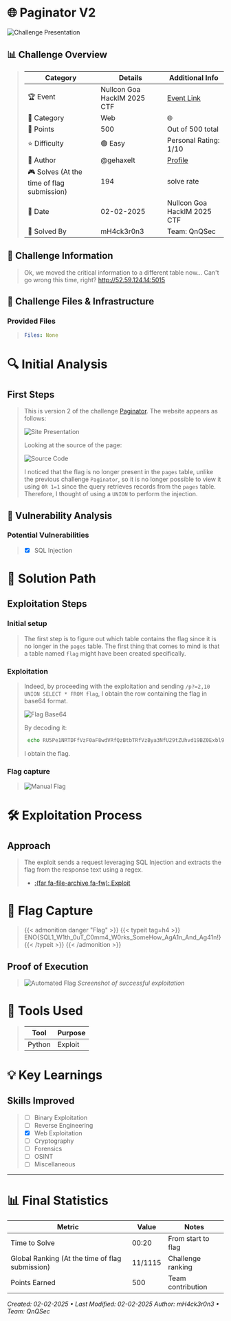
# 🌐 Paginator V2


![Challenge Presentation](/images/NullCon-Goa-HackIM-CTF-2025/Paginatorv2/challenge_presentation.png "Challenge Presentation")

## 📊 Challenge Overview
>
>| Category | Details | Additional Info |
>|----------|---------|-----------------|
>| 🏆 Event | Nullcon Goa HackIM 2025 CTF | [Event Link](https://ctf.nullcon.net/challenges#Paginator%20v2-91) |
>| 🔰 Category | Web | 🌐 |
>| 💎 Points | 500 | Out of 500 total |
>| ⭐ Difficulty | 🟢 Easy | Personal Rating: 1/10 |
>| 👤 Author | @gehaxelt | [Profile]() |
>| 🎮 Solves (At the time of flag submission)| 194 | solve rate |
>| 📅 Date | 02-02-2025 | Nullcon Goa HackIM 2025 CTF |
>| 🦾 Solved By | mH4ck3r0n3 | Team: QnQSec |

## 📝 Challenge Information
>Ok, we moved the critical information to a different table now... Can't go wrong this time, right?
>http://52.59.124.14:5015

## 🎯 Challenge Files & Infrastructure

### Provided Files
>```yaml
>Files: None
>```

# 🔍 Initial Analysis

## First Steps
> This is version 2 of the challenge [Paginator](https://mh4ck3r0n3.github.io/posts/2025/02/07/paginator/). The website appears as follows:
> 
> ![Site Presentation](/images/NullCon-Goa-HackIM-CTF-2025/Paginatorv2/site_presentation.png "Site Presentation")
>
> Looking at the source of the page:
> 
> ![Source Code](/images/NullCon-Goa-HackIM-CTF-2025/Paginatorv2/source.png "Source Code")
> 
> I noticed that the flag is no longer present in the `pages` table, unlike the previous challenge `Paginator`, so it is no longer possible to view it using `OR 1=1` since the query retrieves records from the `pages` table. Therefore, I thought of using a `UNION` to perform the injection.

## 🔬 Vulnerability Analysis
### Potential Vulnerabilities
>- [x] SQL Injection

# 🎯 Solution Path

## Exploitation Steps
### Initial setup
> The first step is to figure out which table contains the flag since it is no longer in the `pages` table. The first thing that comes to mind is that a table named `flag` might have been created specifically.
>
### Exploitation
>Indeed, by proceeding with the exploitation and sending `/p?=2,10 UNION SELECT * FROM flag`, I obtain the row containing the flag in base64 format.
>
>  ![Flag Base64](/images/NullCon-Goa-HackIM-CTF-2025/Paginatorv2/flag_base64.png "Flag Base64")
>  
> By decoding it:
>  
>  ```bash
>   echo RU5Pe1NRTDFfVzF0aF8wdVRfQzBtbTRfVzBya3NfU29tZUhvd19BZ0Exbl9BbmRfQWc0MW4hfQ== | base64 -d
>  ```
>  
> I obtain the flag.
>
### Flag capture
>  
>   ![Manual Flag](/images/NullCon-Goa-HackIM-CTF-2025/Paginatorv2/manual_flag.png "Manual Flag")

# 🛠️ Exploitation Process
## Approach
> The exploit sends a request leveraging SQL Injection and extracts the flag from the response text using a regex.
> 
> - [:(far fa-file-archive fa-fw): Exploit](/resources/NullCon-Goa-HackIM-CTF-2025/Paginatorv2/exploit.py)

# 🚩 Flag Capture
>{{< admonition danger "Flag" >}}
{{< typeit tag=h4 >}}
ENO{SQL1_W1th_0uT_C0mm4_W0rks_SomeHow_AgA1n_And_Ag41n!}
{{< /typeit >}}
>{{< /admonition >}}
>
## Proof of Execution
> ![Automated Flag](/images/NullCon-Goa-HackIM-CTF-2025/Paginatorv2/automated_flag.png "Automated Flag")
>*Screenshot of successful exploitation*

# 🔧 Tools Used
>| Tool | Purpose |
>|------|---------|
>| Python | Exploit |

# 💡 Key Learnings
## Skills Improved
>- [ ] Binary Exploitation
>- [ ] Reverse Engineering
>- [x] Web Exploitation
>- [ ] Cryptography
>- [ ] Forensics
>- [ ] OSINT
>- [ ] Miscellaneous

---
# 📊 Final Statistics
| Metric | Value | Notes |
|--------|--------|-------|
| Time to Solve | 00:20 | From start to flag |
| Global Ranking (At the time of flag submission)| 11/1115 | Challenge ranking |
| Points Earned | 500 | Team contribution |

*Created: 02-02-2025 • Last Modified: 02-02-2025*
*Author: mH4ck3r0n3 • Team: QnQSec*

